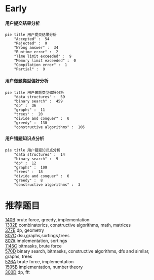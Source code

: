 # Early

<!-- tabs:start -->



#### **用户提交结果分析**

```mermaid
pie title 用户提交结果分析
    "Accepted" :  54
    "Rejected" :  0
    "Wrong answer" :  34
    "Runtime error" :  2
    "Time limit exceeded" :  9
    "Memory limit exceeded" :  0
    "Compilation error" :  1
    "Partial" :  0
```

#### **用户做题类型偏好分析**

```mermaid
pie title 用户做题类型偏好分析
    "data structures" :  59
    "binary search" :  459
    "dp" :  36
    "graphs" :  11
    "trees" :  20
    "divide and conquer" :  0
    "greedy" :  130
    "constructive algorithms" :  106
```
#### **用户错题知识点分析**

```mermaid
pie title 用户错题知识点分析
    "data structures" :  14
    "binary search" :  9
    "dp" :  12
    "graphs" :  100
    "trees" :  18
    "divide and conquer" :  0
    "greedy" :  8
    "constructive algorithms" :  3
```



<!-- tabs:end -->
# 推荐题目
[140B](https://codeforces.com/contest/140/problem/B)		brute force,
                        greedy,
                        implementation		  
[1332E](https://codeforces.com/contest/1332/problem/E)		combinatorics,
                        constructive algorithms,
                        math,
                        matrices		  
[377E](https://codeforces.com/contest/377/problem/E)		dp,
                        geometry		  
[807C](https://codeforces.com/contest/807/problem/C)		dsu,graphs,sortings,trees		  
[807A](https://codeforces.com/contest/807/problem/A)		implementation,
                        sortings		  
[1145C](https://codeforces.com/contest/1145/problem/C)		bitmasks,
                        brute force		  
[570D](https://codeforces.com/contest/570/problem/D)		binary search,
                        bitmasks,
                        constructive algorithms,
                        dfs and similar,
                        graphs,
                        trees		  
[526A](https://codeforces.com/contest/526/problem/A)		brute force,
                        implementation		  
[1505B](https://codeforces.com/contest/1505/problem/B)		implementation,
                        number theory		  
[300D](https://codeforces.com/contest/300/problem/D)		dp,
                        fft		  

